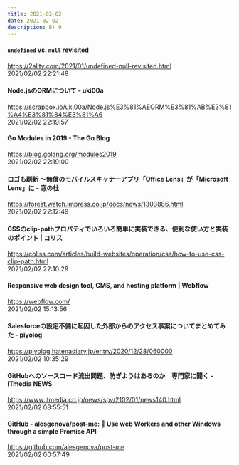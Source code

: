 ```yaml
---
title: 2021-02-02
date: 2021-02-02
description: B! 9
---
```


#### `undefined` vs. `null` revisited
https://2ality.com/2021/01/undefined-null-revisited.html<br>
2021/02/02 22:21:48<br>


#### Node.jsのORMについて - uki00a
https://scrapbox.io/uki00a/Node.js%E3%81%AEORM%E3%81%AB%E3%81%A4%E3%81%84%E3%81%A6<br>
2021/02/02 22:19:57<br>


#### Go Modules in 2019 - The Go Blog
https://blog.golang.org/modules2019<br>
2021/02/02 22:19:00<br>


#### ロゴも刷新 ～無償のモバイルスキャナーアプリ「Office Lens」が「Microsoft Lens」に - 窓の杜
https://forest.watch.impress.co.jp/docs/news/1303886.html<br>
2021/02/02 22:12:49<br>


#### CSSのclip-pathプロパティでいろいろ簡単に実装できる、便利な使い方と実装のポイント | コリス
https://coliss.com/articles/build-websites/operation/css/how-to-use-css-clip-path.html<br>
2021/02/02 22:10:29<br>


#### Responsive web design tool, CMS, and hosting platform | Webflow
https://webflow.com/<br>
2021/02/02 15:13:56<br>


#### Salesforceの設定不備に起因した外部からのアクセス事案についてまとめてみた - piyolog
https://piyolog.hatenadiary.jp/entry/2020/12/28/060000<br>
2021/02/02 10:35:29<br>


#### GitHubへのソースコード流出問題、防ぎようはあるのか　専門家に聞く - ITmedia NEWS
https://www.itmedia.co.jp/news/spv/2102/01/news140.html<br>
2021/02/02 08:55:51<br>


#### GitHub - alesgenova/post-me: 📩 Use web Workers and other Windows through a simple Promise API
https://github.com/alesgenova/post-me<br>
2021/02/02 00:57:49<br>


